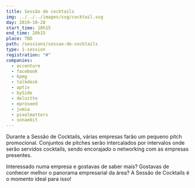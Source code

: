 ```yaml
---
title: Sessão de cocktails
img: ../../../images/svg/cocktail.svg
day: 2019-10-28
start_time: 18h15
end_time: 20h15
place: TBD
path: /sessions/sessao-de-cocktails
type: 1-session
registration: "#"
companies:
  - accenture
  - facebook
  - kpmg
  - talkdesk
  - aptiv
  - bySide
  - deloitte
  - eproseed
  - jumia
  - pixelmatters
  - sonaebit
---
```


Durante a Sessão de Cocktails, várias empresas farão um pequeno pitch promocional. Conjuntos de pitches serão intercalados por intervalos onde serão servidos cocktails, sendo encorajado o networking com as empresas presentes.

Interessado numa empresa e gostavas de saber mais? Gostavas de conhecer melhor o panorama empresarial da área? A Sessão de Cocktails é o momento ideal para isso!
